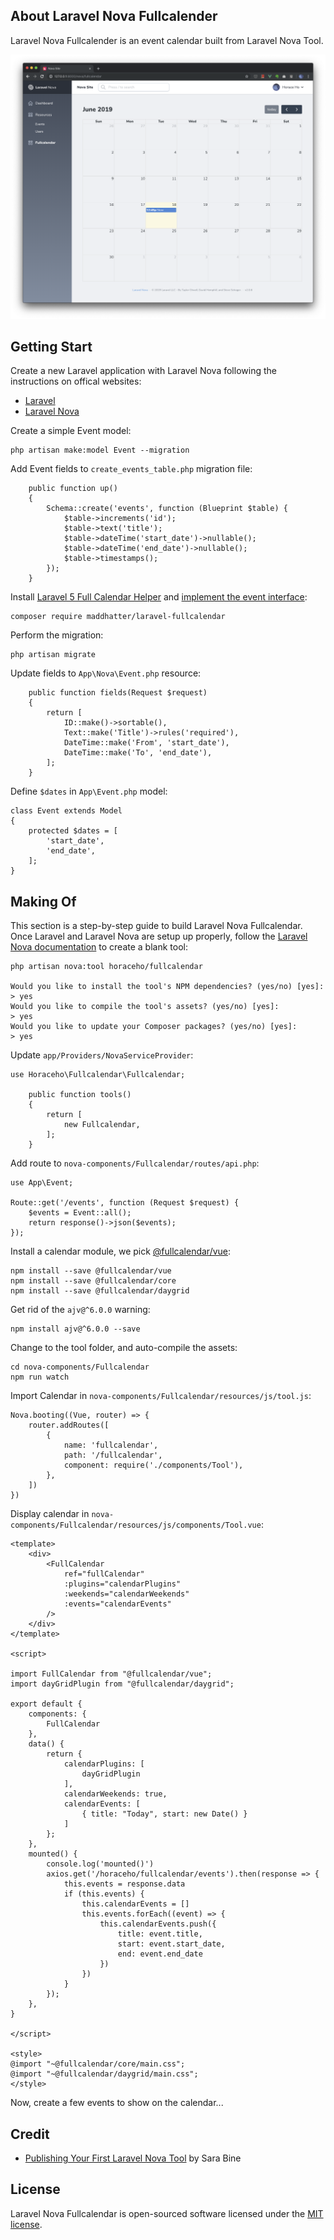 ## About Laravel Nova Fullcalender
Laravel Nova Fullcalender is an event calendar built from Laravel Nova Tool.

![Laravel Nova Fullcalender](https://raw.githubusercontent.com/horaceho/laravel-nova-fullcalendar/a4c60c4d50bbe1d575f350b2f379427abb67b01b/resources/images/nova-fullcalendar.png)

## Getting Start
Create a new Laravel application with Laravel Nova following the instructions on offical websites:
- [Laravel](https://laravel.com/docs/master)
- [Laravel Nova](https://nova.laravel.com/docs/)

Create a simple Event model:
````
php artisan make:model Event --migration
````
Add Event fields to ````create_events_table.php```` migration file:
````
    public function up()
    {
        Schema::create('events', function (Blueprint $table) {
            $table->increments('id');
            $table->text('title');
            $table->dateTime('start_date')->nullable();
            $table->dateTime('end_date')->nullable();
            $table->timestamps();
        });
    }
````
Install [Laravel 5 Full Calendar Helper](https://github.com/maddhatter/laravel-fullcalendar) and [implement the event interface](https://github.com/maddhatter/laravel-fullcalendar):
````
composer require maddhatter/laravel-fullcalendar
````
Perform the migration:
````
php artisan migrate
````
Update fields to ````App\Nova\Event.php```` resource:
````
    public function fields(Request $request)
    {
        return [
            ID::make()->sortable(),
            Text::make('Title')->rules('required'),
            DateTime::make('From', 'start_date'),
            DateTime::make('To', 'end_date'),
        ];
    }
````
Define ````$dates```` in ````App\Event.php```` model:
````
class Event extends Model
{
    protected $dates = [
        'start_date',
        'end_date',
    ];
}
````

## Making Of
This section is a step-by-step guide to build Laravel Nova Fullcalendar. Once Laravel and Laravel Nova are setup up properly, follow the [Laravel Nova documentation](https://nova.laravel.com/docs/) to create a blank tool:
````
php artisan nova:tool horaceho/fullcalendar

Would you like to install the tool's NPM dependencies? (yes/no) [yes]:
> yes
Would you like to compile the tool's assets? (yes/no) [yes]:
> yes
Would you like to update your Composer packages? (yes/no) [yes]:
> yes
````
Update ````app/Providers/NovaServiceProvider````:
````
use Horaceho\Fullcalendar\Fullcalendar;

    public function tools()
    {
        return [
            new Fullcalendar,
        ];
    }
````
Add route to ````nova-components/Fullcalendar/routes/api.php````:
````
use App\Event;

Route::get('/events', function (Request $request) {
    $events = Event::all();
    return response()->json($events);
});
````
Install a calendar module, we pick [@fullcalendar/vue](https://fullcalendar.io/docs/vue):
````
npm install --save @fullcalendar/vue
npm install --save @fullcalendar/core
npm install --save @fullcalendar/daygrid
````
Get rid of the ````ajv@^6.0.0```` warning:
````
npm install ajv@^6.0.0 --save
````
Change to the tool folder, and auto-compile the assets:
````
cd nova-components/Fullcalendar
npm run watch
````
Import Calendar in ````nova-components/Fullcalendar/resources/js/tool.js````:
````
Nova.booting((Vue, router) => {
    router.addRoutes([
        {
            name: 'fullcalendar',
            path: '/fullcalendar',
            component: require('./components/Tool'),
        },
    ])
})
````
Display calendar in ````nova-components/Fullcalendar/resources/js/components/Tool.vue````:
````
<template>
    <div>
        <FullCalendar 
            ref="fullCalendar" 
            :plugins="calendarPlugins"
            :weekends="calendarWeekends"
            :events="calendarEvents"
        />
    </div>
</template>

<script>

import FullCalendar from "@fullcalendar/vue";
import dayGridPlugin from "@fullcalendar/daygrid";

export default {
    components: {
        FullCalendar
    },
    data() {
        return {
            calendarPlugins: [
                dayGridPlugin
            ],
            calendarWeekends: true,
            calendarEvents: [
                { title: "Today", start: new Date() }
            ]
        };
    },
    mounted() {
        console.log('mounted()')
        axios.get('/horaceho/fullcalendar/events').then(response => {
            this.events = response.data
            if (this.events) {
                this.calendarEvents = []
                this.events.forEach((event) => {
                    this.calendarEvents.push({
                        title: event.title,
                        start: event.start_date,
                        end: event.end_date
                    })
                })
            }
        });
    },
}

</script>

<style>
@import "~@fullcalendar/core/main.css";
@import "~@fullcalendar/daygrid/main.css";
</style>

````
Now, create a few events to show on the calendar...

## Credit
- [Publishing Your First Laravel Nova Tool](https://tighten.co/blog/publishing-your-first-laravel-nova-tool) by Sara Bine

## License
Laravel Nova Fullcalendar is open-sourced software licensed under the [MIT license](https://opensource.org/licenses/MIT).
